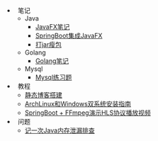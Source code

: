 - &nbsp;&nbsp;笔记
  - Java
    - [JavaFX笔记](md/note/java/JavaFX笔记.md)
    - [SpringBoot集成JavaFX](md/note/java/SpringBoot集成JavaFX.md)
    - [打jar瘦包](md/note/java/打jar瘦包.md)
  - Golang
    - [Golang笔记](md/note/golang/Golang笔记.md)
  - Mysql
    - [Mysql练习题](md/note/mysql/Mysql练习题.md)
- &nbsp;&nbsp;教程
  - [静态博客搭建](md/tutorial/静态博客搭建.md)
  - [ArchLinux和Windows双系统安装指南](md/tutorial/ArchLinux和Windows双系统安装指南.md)
  - [SpringBoot + FFmpeg演示HLS协议播放视频](md/tutorial/SpringBoot+FFmpeg演示HLS协议播放视频.md)
- &nbsp;&nbsp;问题
  - [记一次Java内存泄漏排查](md/question/内存泄漏排查.md)